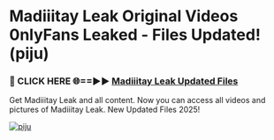 # Madiiitay Leak Original Videos 0nlyFans Leaked - Files Updated! (piju)

<h3>🔴 CLICK HERE 🌐==►► <a href="https://tinyurl.com/2m67pmp6" rel="nofollow">Madiiitay Leak Updated Files</a></h3>

Get Madiiitay Leak and all content. Now you can access all videos and pictures of Madiiitay Leak. New Updated Files 2025!

[![piju](https://i.imgur.com/H4QAA4z.gif)](https://tinyurl.com/2m67pmp6)